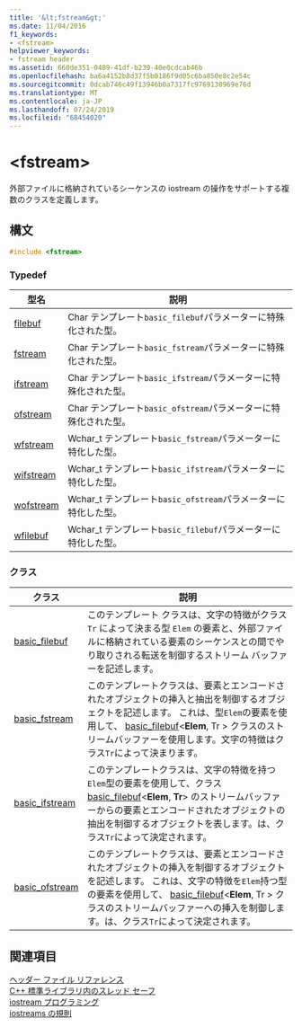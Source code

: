 ```yaml
---
title: '&lt;fstream&gt;'
ms.date: 11/04/2016
f1_keywords:
- <fstream>
helpviewer_keywords:
- fstream header
ms.assetid: 660de351-0489-41df-b239-40e0cdcab46b
ms.openlocfilehash: ba6a4152b8d37f5b0186f9d05c6ba850e8c2e54c
ms.sourcegitcommit: 0dcab746c49f13946b0a7317fc9769130969e76d
ms.translationtype: MT
ms.contentlocale: ja-JP
ms.lasthandoff: 07/24/2019
ms.locfileid: "68454020"
---
```

# <a name="ltfstreamgt"></a>&lt;fstream&gt;

外部ファイルに格納されているシーケンスの iostream の操作をサポートする複数のクラスを定義します。

## <a name="syntax"></a>構文

```cpp
#include <fstream>
```

### <a name="typedefs"></a>Typedef

|型名|説明|
|-|-|
|[filebuf](../standard-library/fstream-typedefs.md#filebuf)|Char テンプレート`basic_filebuf`パラメーターに特殊化された型。|
|[fstream](../standard-library/fstream-typedefs.md#fstream)|Char テンプレート`basic_fstream`パラメーターに特殊化された型。|
|[ifstream](../standard-library/fstream-typedefs.md#ifstream)|Char テンプレート`basic_ifstream`パラメーターに特殊化された型。|
|[ofstream](../standard-library/fstream-typedefs.md#ofstream)|Char テンプレート`basic_ofstream`パラメーターに特殊化された型。|
|[wfstream](../standard-library/fstream-typedefs.md#wfstream)|Wchar_t テンプレート`basic_fstream`パラメーターに特化した型。|
|[wifstream](../standard-library/fstream-typedefs.md#wifstream)|Wchar_t テンプレート`basic_ifstream`パラメーターに特化した型。|
|[wofstream](../standard-library/fstream-typedefs.md#wofstream)|Wchar_t テンプレート`basic_ofstream`パラメーターに特化した型。|
|[wfilebuf](../standard-library/fstream-typedefs.md#wfilebuf)|Wchar_t テンプレート`basic_filebuf`パラメーターに特化した型。|

### <a name="classes"></a>クラス

|クラス|説明|
|-|-|
|[basic_filebuf](../standard-library/basic-filebuf-class.md)|このテンプレート クラスは、文字の特徴がクラス `Tr` によって決まる型 `Elem` の要素と、外部ファイルに格納されている要素のシーケンスとの間でやり取りされる転送を制御するストリーム バッファーを記述します。|
|[basic_fstream](../standard-library/basic-fstream-class.md)|このテンプレートクラスは、要素とエンコードされたオブジェクトの挿入と抽出を制御するオブジェクトを記述します。 これは、型`Elem`の要素を使用して、 [basic_filebuf](../standard-library/basic-filebuf-class.md)\<**Elem**, Tr > クラスのストリームバッファーを使用します。文字の特徴はクラス`Tr`によって決まります。|
|[basic_ifstream](../standard-library/basic-ifstream-class.md)|このテンプレートクラスは、文字の特徴を持つ`Elem`型の要素を使用して、クラス[basic_filebuf](../standard-library/basic-filebuf-class.md)\<**Elem**, **Tr**> のストリームバッファーからの要素とエンコードされたオブジェクトの抽出を制御するオブジェクトを表します。は、クラス`Tr`によって決定されます。|
|[basic_ofstream](../standard-library/basic-ofstream-class.md)|このテンプレートクラスは、要素とエンコードされたオブジェクトの挿入を制御するオブジェクトを記述します。 これは、文字の特徴を`Elem`持つ型の要素を使用して、 [basic_filebuf](../standard-library/basic-filebuf-class.md)\<**Elem**, Tr > クラスのストリームバッファーへの挿入を制御します。は、クラス`Tr`によって決定されます。|

## <a name="see-also"></a>関連項目

[ヘッダー ファイル リファレンス](../standard-library/cpp-standard-library-header-files.md)\
[C++ 標準ライブラリ内のスレッド セーフ](../standard-library/thread-safety-in-the-cpp-standard-library.md)\
[iostream プログラミング](../standard-library/iostream-programming.md)\
[iostreams の規則](../standard-library/iostreams-conventions.md)
